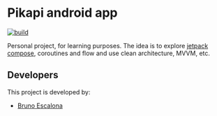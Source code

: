 # Pikapi android app
[![build](https://github.com/brunoescalona/Pikapi/actions/workflows/build-dev.yml/badge.svg?branch=master)](https://github.com/brunoescalona/Pikapi/actions/workflows/build-dev.yml)

Personal project, for learning purposes. The idea is to explore
[jetpack compose](https://developer.android.com/jetpack/compose), coroutines and flow and
use clean architecture, MVVM, etc.

## Developers
This project is developed by:
* [Bruno Escalona](http://github.com/brunoescalona)

